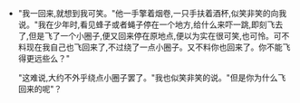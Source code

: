 - "我一回来,就想到我可笑。"他一手擎着烟卷,一只手扶着酒杯,似笑非笑的向我说。"我在少年时,看见蜂子或者蝇子停在一个地方,给什么来吓一跳,即刻飞去了,但是飞了一个小圈子,便又回来停在原地点,便以为实在很可笑,也可怜。可不料现在我自己也飞回来了,不过绕了一点小圈子。又不料你也回来了。你不能飞得更远些么？"

  "这难说,大约不外乎绕点小圈子罢了。"我也似笑非笑的说。"但是你为什么飞回来的呢"？
